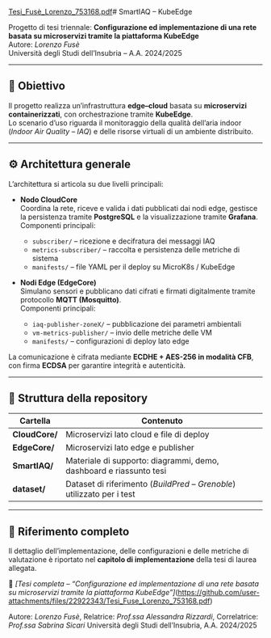 [Tesi_Fusè_Lorenzo_753168.pdf](https://github.com/user-attachments/files/22922341/Tesi_Fuse_Lorenzo_753168.pdf)# SmartIAQ – KubeEdge

Progetto di tesi triennale: **Configurazione ed implementazione di una rete basata su microservizi tramite la piattaforma KubeEdge**  
Autore: *Lorenzo Fusè*  
Università degli Studi dell’Insubria – A.A. 2024/2025

---

## 🎯 Obiettivo

Il progetto realizza un’infrastruttura **edge–cloud** basata su **microservizi containerizzati**, con orchestrazione tramite **KubeEdge**.  
Lo scenario d’uso riguarda il monitoraggio della qualità dell’aria indoor (*Indoor Air Quality – IAQ*) e delle risorse virtuali di un ambiente distribuito.

---

## ⚙️ Architettura generale

L’architettura si articola su due livelli principali:

- **Nodo CloudCore**  
  Coordina la rete, riceve e valida i dati pubblicati dai nodi edge, gestisce la persistenza tramite **PostgreSQL** e la visualizzazione tramite **Grafana**.  
  Componenti principali:
  - `subscriber/` – ricezione e decifratura dei messaggi IAQ  
  - `metrics-subscriber/` – raccolta e persistenza delle metriche di sistema  
  - `manifests/` – file YAML per il deploy su MicroK8s / KubeEdge  

- **Nodi Edge (EdgeCore)**  
  Simulano sensori e pubblicano dati cifrati e firmati digitalmente tramite protocollo **MQTT (Mosquitto)**.  
  Componenti principali:
  - `iaq-publisher-zoneX/` – pubblicazione dei parametri ambientali  
  - `vm-metrics-publisher/` – invio delle metriche delle VM  
  - `manifests/` – configurazioni di deploy lato edge  

La comunicazione è cifrata mediante **ECDHE + AES-256 in modalità CFB**, con firma **ECDSA** per garantire integrità e autenticità.

---

## 🧱 Struttura della repository

| Cartella | Contenuto |
|-----------|-----------|
| **CloudCore/** | Microservizi lato cloud e file di deploy |
| **EdgeCore/** | Microservizi lato edge e publisher |
| **SmartIAQ/** | Materiale di supporto: diagrammi, demo, dashboard e riassunto tesi |
| **dataset/** | Dataset di riferimento (*BuildPred – Grenoble*) utilizzato per i test |

---


## 📎 Riferimento completo

Il dettaglio dell’implementazione, delle configurazioni e delle metriche di valutazione è riportato nel **capitolo di implementazione** della tesi di laurea allegata.

📄 *[Tesi completa – “Configurazione ed implementazione di una rete basata su microservizi tramite la piattaforma KubeEdge”]*(https://github.com/user-attachments/files/22922343/Tesi_Fuse_Lorenzo_753168.pdf)

Autore: *Lorenzo Fusè*, Relatrice: *Prof.ssa Alessandra Rizzardi*, Correlatrice: *Prof.ssa Sabrina Sicari* 
Università degli Studi dell’Insubria, A.A. 2024/2025

